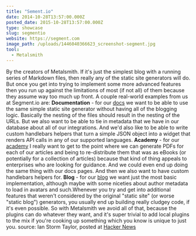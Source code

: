 ```yaml
---
title: "Sement.io"
date: 2014-10-28T13:57:00.000Z
posted_date: 2015-10-28T13:57:00.000Z
type: showcase
slug: segmentio
website: https://segment.com
image_path: /uploads/1446040366623_screenshot-segment.jpg
tool:
  - Metalsmith
---
```

By the creators of Metalsmith. If it's just the simplest blog with a running series of Markdown files, then really any of the static site generators will do. But once you get into trying to implement some more advanced features then you run up against the limitations of most (if not all) of them because they assume way too much up front. A couple real-world examples from us at Segment.io are: **Documentation** - for our [docs](https://segment.io/docs) we want to be able to use the same simple static site generator without having all of the blogging logic. Basically the nesting of the files should result in the nesting of the URLs. But we also want to be able to tie in metadata that we have in our database about all of our integrations. And we'd also like to be able to write custom handlebars helpers that turn a simple JSON object into a widget that renders API calls in any of our supported languages. **Academy** - for our [academy](https://segment.io/academy) I really want to get to the point where we can generate PDFs for each of our articles and being to re-distribute them that was as eBooks (or potentially for a collection of articles) because that kind of thing appeals to enterprises who are looking for guidance. And we could even end up doing the same thing with our docs pages. And then we also want to have custom handlebars helpers for. **Blog** - for our [blog](https://segment.io/blog) we want just the most basic implementation, although maybe with some niceties about author metadata to load in avatars and such.Whenever you try and get into additional features that weren't considered by the original "static site" (or worse "static blog") generators, you usually end up building really cludgey code, if it's even possible. So with Metalsmith we avoid all of that, because the plugins can do whatever they want, and it's super trivial to add local plugins to the mix if you're cooking up something which you know is unique to just you. source: Ian Storm Taylor, posted at [Hacker News](https://news.ycombinator.com/item?id=7363734)

